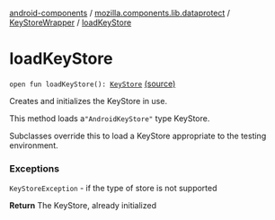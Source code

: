 [android-components](../../index.md) / [mozilla.components.lib.dataprotect](../index.md) / [KeyStoreWrapper](index.md) / [loadKeyStore](./load-key-store.md)

# loadKeyStore

`open fun loadKeyStore(): `[`KeyStore`](http://docs.oracle.com/javase/7/docs/api/java/security/KeyStore.html) [(source)](https://github.com/mozilla-mobile/android-components/blob/master/components/lib/dataprotect/src/main/java/mozilla/components/lib/dataprotect/Keystore.kt#L121)

Creates and initializes the KeyStore in use.

This method loads a`"AndroidKeyStore"` type KeyStore.

Subclasses override this to load a KeyStore appropriate to the testing environment.

### Exceptions

`KeyStoreException` - if the type of store is not supported

**Return**
The KeyStore, already initialized

